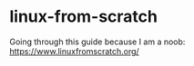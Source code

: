 # linux-from-scratch
Going through this guide because I am a noob: https://www.linuxfromscratch.org/
